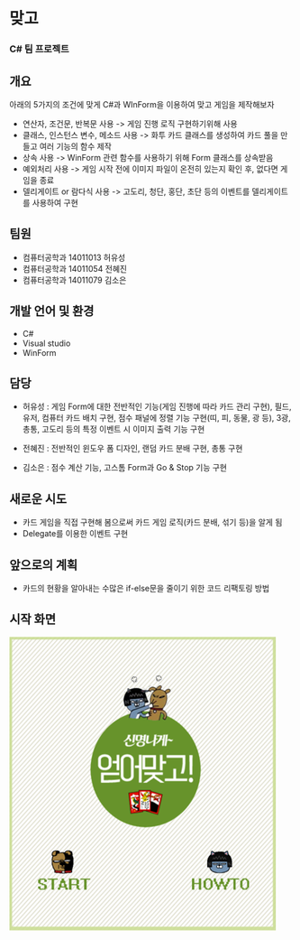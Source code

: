 # 맞고

### C# 팀 프로젝트

## 개요
아래의 5가지의 조건에 맞게 C#과 WInForm을 이용하여 맞고 게임을 제작해보자

* 연산자, 조건문, 반복문 사용 -> 게임 진행 로직 구현하기위해 사용
* 클래스, 인스턴스 변수, 메소드 사용 -> 화투 카드 클래스를 생성하여 카드 풀을 만들고 여러 기능의 함수 제작
* 상속 사용 -> WinForm 관련 함수를 사용하기 위해 Form 클래스를 상속받음
* 예외처리 사용 -> 게임 시작 전에 이미지 파일이 온전히 있는지 확인 후, 없다면 게임을 종료
* 델리게이트 or 람다식 사용 -> 고도리, 청단, 홍단, 초단 등의 이벤트를 델리게이트를 사용하여 구현

## 팀원
* 컴퓨터공학과 14011013 허유성
* 컴퓨터공학과 14011054 전혜진
* 컴퓨터공학과 14011079 김소은

## 개발 언어 및 환경
* C#
* Visual studio
* WinForm

## 담당
* 허유성 : 게임 Form에 대한 전반적인 기능(게임 진행에 따라 카드 관리 구현), 필드, 유저, 컴퓨터 카드 배치 구현, 점수 패널에 정렬 기능 구현(띠, 피, 동물, 광 등), 3광, 총통, 고도리 등의 특정 이벤트 시 이미지 출력 기능 구현

* 전혜진 : 전반적인 윈도우 폼 디자인, 랜덤 카드 분배 구현, 총통 구현

* 김소은 : 점수 계산 기능, 고스톰 Form과 Go & Stop 기능 구현

## 새로운 시도
* 카드 게임을 직접 구현해 봄으로써 카드 게임 로직(카드 분배, 섞기 등)을 알게 됨
* Delegate를 이용한 이벤트 구현

## 앞으로의 계획
* 카드의 현황을 알아내는 수많은 if-else문을 줄이기 위한 코드 리팩토링 방법 


## 시작 화면
![Start](./Image/Start.png)
